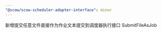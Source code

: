 ```yaml
---
"@scow/scow-scheduler-adapter-interface": minor
---
```


新增提交任意文件直接作为作业文本提交到调度器执行接口 SubmitFileAsJob
